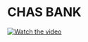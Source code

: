 # CHAS BANK

[![Watch the video](https://img.youtube.com/vi/MVJR_RebZi8/mqdefault.jpg)](https://youtu.be/MVJR_RebZi8)
